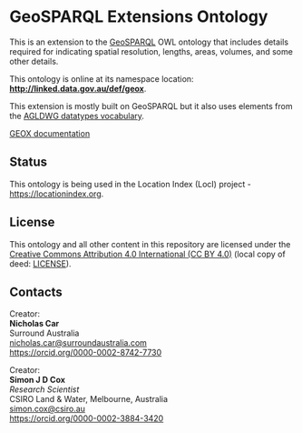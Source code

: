 # GeoSPARQL Extensions Ontology
This is an extension to the [GeoSPARQL](http://www.opengeospatial.org/standards/geosparql) OWL ontology that includes details required for indicating spatial resolution, lengths, areas, volumes, and some other details.

This ontology is online at its namespace location: **<http://linked.data.gov.au/def/geox>**.

This extension is mostly built on GeoSPARQL but it also uses elements from the [AGLDWG datatypes vocabulary](http://catalogue.linked.data.gov.au/resource/116).

[GEOX documentation](geox.md)


## Status
This ontology is being used in the Location Index (LocI) project - https://locationindex.org.


## License
This ontology and all other content in this repository are licensed under the [Creative Commons Attribution 4.0 International (CC BY 4.0)](https://creativecommons.org/licenses/by/4.0/) (local copy of deed: [LICENSE](LICENSE)).


## Contacts
Creator:  
**Nicholas Car**  
Surround Australia    
<nicholas.car@surroundaustralia.com>  
<https://orcid.org/0000-0002-8742-7730>  

Creator:  
**Simon J D Cox**  
*Research Scientist*  
CSIRO Land & Water, Melbourne, Australia  
<simon.cox@csiro.au>  
<https://orcid.org/0000-0002-3884-3420>
